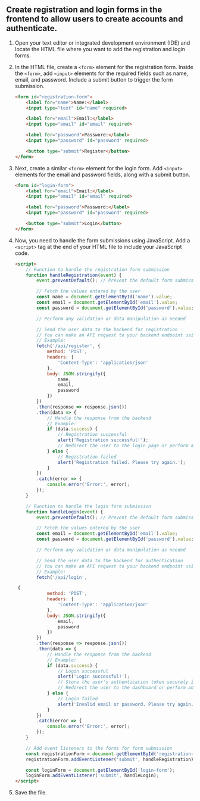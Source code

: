 


## Create registration and login forms in the frontend to allow users to create accounts and authenticate.

1. Open your text editor or integrated development environment (IDE) and locate the HTML file where you want to add the registration and login forms.
2. In the HTML file, create a `<form>` element for the registration form. Inside the `<form>`, add `<input>` elements for the required fields such as name, email, and password. Include a submit button to trigger the form submission.

    ```html
    <form id="registration-form">
        <label for="name">Name:</label>
        <input type="text" id="name" required>
    
        <label for="email">Email:</label>
        <input type="email" id="email" required>
    
        <label for="password">Password:</label>
        <input type="password" id="password" required>
    
        <button type="submit">Register</button>
    </form>
    ```

3. Next, create a similar `<form>` element for the login form. Add `<input>` elements for the email and password fields, along with a submit button.

    ```html
    <form id="login-form">
        <label for="email">Email:</label>
        <input type="email" id="email" required>
    
        <label for="password">Password:</label>
        <input type="password" id="password" required>
    
        <button type="submit">Login</button>
    </form>
    ```

4. Now, you need to handle the form submissions using JavaScript. Add a `<script>` tag at the end of your HTML file to include your JavaScript code.
    
    ```html
    <script>
        // Function to handle the registration form submission
        function handleRegistration(event) {
            event.preventDefault(); // Prevent the default form submission behavior
    
            // Fetch the values entered by the user
            const name = document.getElementById('name').value;
            const email = document.getElementById('email').value;
            const password = document.getElementById('password').value;
    
            // Perform any validation or data manipulation as needed
    
            // Send the user data to the backend for registration
            // You can make an API request to your backend endpoint using JavaScript fetch() or any AJAX library
            // Example:
            fetch('/api/register', {
                method: 'POST',
                headers: {
                    'Content-Type': 'application/json'
                },
                body: JSON.stringify({
                    name,
                    email,
                    password
                })
            })
            .then(response => response.json())
            .then(data => {
                // Handle the response from the backend
                // Example:
                if (data.success) {
                    // Registration successful
                    alert('Registration successful!');
                    // Redirect the user to the login page or perform any other necessary action
                } else {
                    // Registration failed
                    alert('Registration failed. Please try again.');
                }
            })
            .catch(error => {
                console.error('Error:', error);
            });
        }
    
        // Function to handle the login form submission
        function handleLogin(event) {
            event.preventDefault(); // Prevent the default form submission behavior
    
            // Fetch the values entered by the user
            const email = document.getElementById('email').value;
            const password = document.getElementById('password').value;
    
            // Perform any validation or data manipulation as needed
    
            // Send the user data to the backend for authentication
            // You can make an API request to your backend endpoint using JavaScript fetch() or any AJAX library
            // Example:
            fetch('/api/login',
    
     {
                method: 'POST',
                headers: {
                    'Content-Type': 'application/json'
                },
                body: JSON.stringify({
                    email,
                    password
                })
            })
            .then(response => response.json())
            .then(data => {
                // Handle the response from the backend
                // Example:
                if (data.success) {
                    // Login successful
                    alert('Login successful!');
                    // Store the user's authentication token securely in local storage or cookie
                    // Redirect the user to the dashboard or perform any other necessary action
                } else {
                    // Login failed
                    alert('Invalid email or password. Please try again.');
                }
            })
            .catch(error => {
                console.error('Error:', error);
            });
        }
    
        // Add event listeners to the forms for form submission
        const registrationForm = document.getElementById('registration-form');
        registrationForm.addEventListener('submit', handleRegistration);
    
        const loginForm = document.getElementById('login-form');
        loginForm.addEventListener('submit', handleLogin);
    </script>
    ```

5. Save the file.

